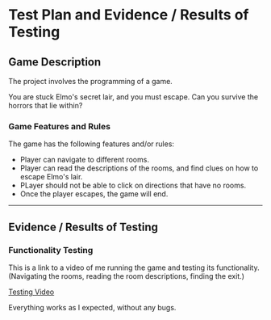 # Test Plan and Evidence / Results of Testing

## Game Description

The project involves the programming of a game.

You are stuck Elmo's secret lair, and you must escape. Can you survive the horrors that lie within?

### Game Features and Rules

The game has the following features and/or rules:

- Player can navigate to different rooms.
- Player can read the descriptions of the rooms, and find clues on how to escape Elmo's lair.
- PLayer should not be able to click on directions that have no rooms.
- Once the player escapes, the game will end.
---

## Evidence / Results of Testing

### Functionality Testing

This is a link to a video of me running the game and testing its functionality. (Navigating the rooms, reading the room descriptions, finding the exit.)

[Testing Video](https://mywaimeaschool-my.sharepoint.com/:v:/g/personal/msmalley_waimea_school_nz/Ecvvnz6kuoRBpaQbJH4UiHgBetNvBzaClHnjg2mr4LDH0A?e=BUWaKz&nav=eyJyZWZlcnJhbEluZm8iOnsicmVmZXJyYWxBcHAiOiJTdHJlYW1XZWJBcHAiLCJyZWZlcnJhbFZpZXciOiJTaGFyZURpYWxvZy1MaW5rIiwicmVmZXJyYWxBcHBQbGF0Zm9ybSI6IldlYiIsInJlZmVycmFsTW9kZSI6InZpZXcifX0%3D)

Everything works as I expected, without any bugs.

